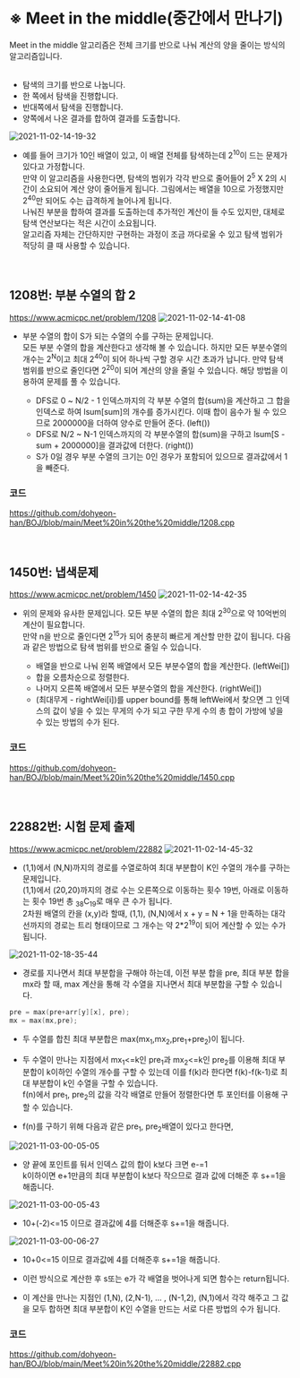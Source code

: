 # ※ Meet in the middle(중간에서 만나기)

Meet in the middle 알고리즘은 전체 크기를 반으로 나눠 계산의 양을 줄이는 방식의 알고리즘입니다.<br><br>
* 탐색의 크기를 반으로 나눕니다.
* 한 쪽에서 탐색을 진행합니다.
* 반대쪽에서 탐색을 진행합니다.
* 양쪽에서 나온 결과를 합하여 결과를 도출합니다.

![2021-11-02-14-19-32](https://user-images.githubusercontent.com/63232876/139878741-5d18e9a0-eb85-414d-af56-979b68a489b7.png)

* 예를 들어 크기가 10인 배열이 있고, 이 배열 전체를 탐색하는데 2<sup>10</sup>이 드는 문제가 있다고 가정합니다.<br>
만약 이 알고리즘을 사용한다면, 탐색의 범위가 각각 반으로 줄어들어 2<sup>5</sup> X 2의 시간이 소요되어 계산 양이 줄어들게 됩니다. 그림에서는 배열을 10으로 가정했지만 2<sup>40</sup>만 되어도 수는 급격하게 늘어나게 됩니다.<br> 나눠진 부분을 합하여 결과를 도출하는데 추가적인 계산이 들 수도 있지만, 대체로 탐색 연산보다는 적은 시간이 소요됩니다.<br> 
알고리즘 자체는 간단하지만 구현하는 과정이 조금 까다로울 수 있고 탐색 범위가 적당히 클 때 사용할 수 있습니다.
<br><br><br>

## 1208번: 부분 수열의 합 2
https://www.acmicpc.net/problem/1208
![2021-11-02-14-41-08](https://user-images.githubusercontent.com/63232876/139878783-15c400b4-347c-48bb-80f3-058426136754.png)

* 부분 수열의 합이 S가 되는 수열의 수를 구하는 문제입니다. <br>
모든 부분 수열의 합을 계산한다고 생각해 볼 수 있습니다. 하지만 모든 부분수열의 개수는 2<sup>N</sup>이고 최대 2<sup>40</sup>이 되어 하나씩 구할 경우 시간 초과가 납니다. 만약 탐색 범위를 반으로 줄인다면 2<sup>20</sup>이 되어 계산의 양을 줄일 수 있습니다. 해당 방법을 이용하여 문제를 풀 수 있습니다.<br>

    * DFS로 0 ~ N/2 - 1 인덱스까지의 각 부분 수열의 합(sum)을 계산하고 그 합을 인덱스로 하여 lsum[sum]의 개수를 증가시킨다. 이때 합이 음수가 될 수 있으므로 2000000을 더하여 양수로 만들어 준다. (left())
    * DFS로 N/2 ~ N-1 인덱스까지의 각 부분수열의 합(sum)을 구하고 lsum[S - sum + 2000000]을 결과값에 더한다. (right())
    * S가 0일 경우 부분 수열의 크기는 0인 경우가 포함되어 있으므로 결과값에서 1을 빼준다.

### 코드
https://github.com/dohyeon-han/BOJ/blob/main/Meet%20in%20the%20middle/1208.cpp
<br><br><br>

## 1450번: 냅색문제
https://www.acmicpc.net/problem/1450
![2021-11-02-14-42-35](https://user-images.githubusercontent.com/63232876/139878814-899f90a7-9e8c-45c4-8d57-d73bfd094f62.png)

* 위의 문제와 유사한 문제입니다. 모든 부분 수열의 합은 최대 2<sup>30</sup>으로 약 10억번의 계산이 필요합니다.<br> 만약 n을 반으로 줄인다면 2<sup>15</sup>가 되어 충분히 빠르게 계산할 만한 값이 됩니다. 다음과 같은 방법으로 탐색 범위를 반으로 줄일 수 있습니다.<br>

    * 배열을 반으로 나눠 왼쪽 배열에서 모든 부분수열의 합을 계산한다. (leftWei[])
    * 합을 오름차순으로 정렬한다.
    * 나머지 오른쪽 배열에서 모든 부분수열의 합을 계산한다. (rightWei[])
    * (최대무게 - rightWei[i])를 upper bound를 통해 leftWei에서 찾으면 그 인덱스의 값이 넣을 수 있는 무게의 수가 되고 구한 무게 수의 총 합이 가방에 넣을 수 있는 방법의 수가 된다.


### 코드
https://github.com/dohyeon-han/BOJ/blob/main/Meet%20in%20the%20middle/1450.cpp
<br><br><br>

## 22882번: 시험 문제 출제
https://www.acmicpc.net/problem/22882
![2021-11-02-14-45-32](https://user-images.githubusercontent.com/63232876/139878837-ac075d76-c1b4-412d-9eb1-6baafc1fed94.png)

* (1,1)에서 (N,N)까지의 경로를 수열로하여 최대 부분합이 K인 수열의 개수를 구하는 문제입니다.<br>
(1,1)에서 (20,20)까지의 경로 수는 오른쪽으로 이동하는 횟수 19번, 아래로 이동하는 횟수 19번 총 <sub>38</sub>C<sub>19</sub>로 매우 큰 수가 됩니다.<br>
2차원 배열의 칸을 (x,y)라 할때, (1,1), (N,N)에서 x + y = N + 1을 만족하는 대각선까지의 경로는 트리 형태이므로 그 개수는 약 2*2<sup>19</sup>이 되어 계산할 수 있는 수가 됩니다.

![2021-11-02-18-35-44](https://user-images.githubusercontent.com/63232876/139878867-4818cc9f-8863-4835-8352-2a1b2810383b.png)

* 경로를 지나면서 최대 부분합을 구해야 하는데, 이전 부분 합을 pre, 최대 부분 합을 mx라 할 때, max 계산을 통해 각 수열을 지나면서 최대 부분합을 구할 수 있습니다.

``` C++
pre = max(pre+arr[y][x], pre);
mx = max(mx,pre);
```

* 두 수열를 합친 최대 부분합은 max(mx<sub>1</sub>,mx<sub>2</sub>,pre<sub>1</sub>+pre<sub>2</sub>)이 됩니다.

* 두 수열이 만나는 지점에서 mx<sub>1</sub><=k인 pre<sub>1</sub>과 mx<sub>2</sub><=k인 pre<sub>2</sub>를 이용해
최대 부분합이 k이하인 수열의 개수를 구할 수 있는데 이를 f(k)라 한다면
f(k)-f(k-1)로 최대 부분합이 k인 수열을 구할 수 있습니다.<br>
f(n)에서 pre<sub>1</sub>, pre<sub>2</sub>의 값을 각각 배열로 만들어 정렬한다면 투 포인터를 이용해 구할 수 있습니다.<br>
* f(n)를 구하기 위해 다음과 같은 pre<sub>1</sub>, pre<sub>2</sub>배열이 있다고 한다면,

![2021-11-03-00-05-05](https://user-images.githubusercontent.com/63232876/139878919-b113cd5a-be73-4237-84c6-790b8eb0521a.png)

* 양 끝에 포인트를 둬서 인덱스 값의 합이 k보다 크면 e-=1<br>
k이하이면 e+1만큼의 최대 부분합이 k보다 작으므로 결과 값에 더해준 후 s+=1을 해줍니다.

![2021-11-03-00-05-43](https://user-images.githubusercontent.com/63232876/139878949-7312b095-d3e6-43c3-9a41-d4ee9e719af9.png)

* 10+(-2)<=15 이므로 결과값에 4를 더해준후 s+=1을 해줍니다.

![2021-11-03-00-06-27](https://user-images.githubusercontent.com/63232876/139878999-627d77e4-d33d-44e0-b795-ecec6a39581e.png)

* 10+0<=15 이므로 결과값에 4를 더해준후 s+=1을 해줍니다.
* 이런 방식으로 계산한 후 s또는 e가 각 배열을 벗어나게 되면 함수는 return됩니다.

* 이 계산을 만나는 지점인 (1,N), (2,N-1), ... , (N-1,2), (N,1)에서 각각 해주고 그 값을 모두 합하면 최대 부분합이 K인 수열을 만드는 서로 다른 방법의 수가 됩니다.<br>

### 코드
https://github.com/dohyeon-han/BOJ/blob/main/Meet%20in%20the%20middle/22882.cpp
